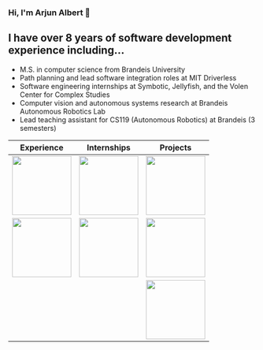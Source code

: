 ### Hi, I'm Arjun Albert 👋

## I have over 8 years of software development experience including...
- M.S. in computer science from Brandeis University
- Path planning and lead software integration roles at MIT Driverless
- Software engineering internships at Symbotic, Jellyfish, and the Volen Center for Complex Studies
- Computer vision and autonomous systems research at Brandeis Autonomous Robotics Lab
- Lead teaching assistant for CS119 (Autonomous Robotics) at Brandeis (3 semesters)

| Experience  | Internships | Projects |
| ------------- | ------------- | ------------- |
| [<img src="https://pbs.twimg.com/profile_images/1194725078354649088/VLDRKhst.jpg" width="120" >](https://www.brandeis.edu/)  | [<img src="https://www.massrobotics.org/wp-content/uploads/2016/03/symbotic-logo.png" width="120" >](https://www.symbotic.com/) | [<img src="https://upload.wikimedia.org/wikipedia/commons/6/63/Roborace_logo.jpg" width="120" >](https://roborace.com/)
| [<img src="https://upload.wikimedia.org/wikipedia/commons/0/0c/MIT_logo.svg" width="120" >](http://driverless.mit.edu/)  | [<img src="https://prnewswire2-a.akamaihd.net/p/1893751/sp/189375100/thumbnail/entry_id/1_fk0xrbmi/def_height/599/def_width/599/version/100011/type/2/q/100" width="120" >](https://jellyfish.co/)  | [<img src="https://images.squarespace-cdn.com/content/5da73021d0636f4ec706fa0a/1572667717217-NCTR7RMMK8HLQKIDFGW0/20_INDY+AC_logo_RGB_r1.png?format=1500w&content-type=image%2Fpng" width="120" >](https://www.indyautonomouschallenge.com/) |
|  |  | [<img src="https://img.favpng.com/13/21/14/logo-formula-student-formula-sae-brand-png-favpng-PRWAK67qCMdsyu63T5Vg03zsA.jpg" width="120" >](https://www.global-formula-racing.com/en/formula-student) |



<!--
**ArjunAlbertDev/arjunalbertdev** is a ✨ _special_ ✨ repository because its `README.md` (this file) appears on your GitHub profile.

Here are some ideas to get you started:

- 🔭 I’m currently working on ...
- 🌱 I’m currently learning ...
- 👯 I’m looking to collaborate on ...
- 🤔 I’m looking for help with ...
- 💬 Ask me about ...
- 📫 How to reach me: ...
- 😄 Pronouns: ...
- ⚡ Fun fact: ...
-->
